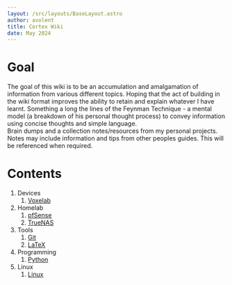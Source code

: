 ```yaml
---
layout: /src/layouts/BaseLayout.astro
author: avolent
title: Cortex Wiki
date: May 2024
---
```


<div class="abstract">

# Goal
The goal of this wiki is to be an accumulation and amalgamation of information from various different topics. Hoping that the act of building in the wiki format improves the ability to retain and explain whatever I have learnt. Something a long the lines of the Feynman Technique - a mental model (a breakdown of his personal thought process) to convey information using concise thoughts and simple language.  
Brain dumps and a collection notes/resources from my personal projects.  
Notes may include information and tips from other peoples guides. This will be referenced when required.

</div>

# Contents
1. Devices
    1. [Voxelab](/pages/devices/voxelab)
2. Homelab
	1. [pfSense](/pages/homelab/pfsense)
	2. [TrueNAS](homelab/truenas.md)
3. Tools
    1. [Git](/pages/tools/git)
    2. [LaTeX](/pages/tools/latex)
4. Programming
    1. [Python](/pages/programming/python)
5. Linux
    1. [Linux](/pages/linux/linux)
    